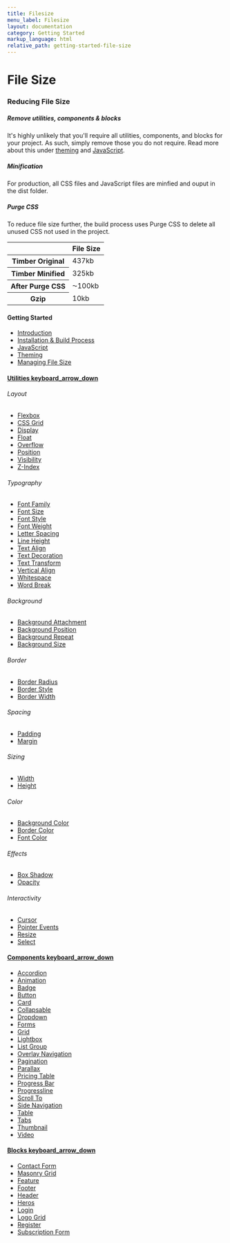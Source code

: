 ```yaml
---
title: Filesize
menu_label: Filesize
layout: documentation
category: Getting Started
markup_language: html
relative_path: getting-started-file-size
---
```


<div class="section-block">
  <div class="row pt-40 pt-md-40">
    <!-- Content Inner -->
    <div class="col w-9/12 w-md-full order-2 content-inner">
      <h1 class="font-light">File Size</h1>
      <h3 class="font-light">Reducing File Size</h3>
      <h5>Remove utilities, components &amp; blocks</h5>
      <p>It's highly unlikely that you'll require all utilities, components, and blocks for your project. As such, simply remove those you do not require. Read more about this under <a href="getting-started-theming.html">theming</a> and <a href="getting-started-javascript.html">JavaScript</a>.</p>
      <h5>Minification</h5>
      <p>For production, all CSS files and JavaScript files are minfied and ouput in the dist folder.</p>
      <h5>Purge CSS</h5>
      <p>To reduce file size further, the build process uses Purge CSS to delete all unused CSS not used in the project.</p>
      <!-- Classes -->
      <div class="table-scrollable">
        <table class="table size-md mb-0 rounded bg-white">
          <thead>
            <tr>
              <th></th>
              <th> File Size </th>
            </tr>
          </thead>
          <tbody class="font-mono">
            <tr>
              <th class="color-indigo">Timber Original</th>
              <td> 437kb </td>
            </tr>
            <tr>
              <th class="color-indigo">Timber Minified</th>
              <td> 325kb </td>
            </tr>
            <tr>
              <th class="color-indigo">After Purge CSS</th>
              <td> ⁓100kb </td>
            </tr>
            <tr>
              <th class="color-indigo">Gzip</th>
              <td> 10kb </td>
            </tr>
          </tbody>
        </table>
      </div>
      <!-- Classes End -->
    </div>
    <!-- Content Inner End -->
    <!-- Sidebar -->
    <aside id="collapsable-sidebar" class="col w-3/12 w-md-full order-1 sidebar left collapsable-target active-md inactive-md overflow-visible overflow-md-hidden">
      <div class="freeze pb-30 pst-100" data-extra-space-top="100" data-extra-space-bottom="0" data-push-section=".pagination-3">
        <div class="pb-30 border-md border-md-b border-md-2 border-grey-lightest">
          <div class="h-screen h-md-auto overflow-y-scroll">
            <h4 class="color-black">Getting Started</h4>
            <ul class="list-none">
              <li><a class="color-grey-dark color-hover-grey-darkest color-active-blue" href="getting-started-timber.html">Introduction</a></li>
              <li><a class="color-grey-dark color-hover-grey-darkest color-active-blue" href="getting-started-installation.html">Installation &amp; Build Process</a></li>
              <li><a class="color-grey-dark color-hover-grey-darkest color-active-blue" href="getting-started-javascript.html">JavaScript</a></li>
              <li><a class="color-grey-dark color-hover-grey-darkest color-active-blue" href="getting-started-theming.html">Theming</a></li>
              <li><a class="color-grey-dark color-hover-grey-darkest color-active-blue" href="getting-started-file-size.html">Managing File Size</a></li>
            </ul>
            <h4 class="mt-0"><a href="#collapsable-utilities" class="collapsable color-grey-dark color-active-black" data-include-margin="">Utilities <span class="icon-material mb-0">keyboard_arrow_down</span></a></h4>
            <div id="collapsable-utilities" class="collapsable-target">
              <div class="pb-10">
                <h6 class="uppercase tracking-wide">Layout</h6>
                <ul class="list-none">
                  <li><a class="color-grey-dark color-hover-grey-darkest color-active-blue" href="utilities/layout-flexbox.html">Flexbox</a></li>
                  <li><a class="color-grey-dark color-hover-grey-darkest color-active-blue" href="utilities/layout-css-grid.html">CSS Grid</a></li>
                  <li><a class="color-grey-dark color-hover-grey-darkest color-active-blue" href="utilities/layout-display.html">Display</a></li>
                  <li><a class="color-grey-dark color-hover-grey-darkest color-active-blue" href="utilities/layout-float.html">Float</a></li>
                  <li><a class="color-grey-dark color-hover-grey-darkest color-active-blue" href="utilities/layout-overflow.html">Overflow</a></li>
                  <li><a class="color-grey-dark color-hover-grey-darkest color-active-blue" href="utilities/layout-position.html">Position</a></li>
                  <li><a class="color-grey-dark color-hover-grey-darkest color-active-blue" href="utilities/layout-visibility.html">Visibility</a></li>
                  <li><a class="color-grey-dark color-hover-grey-darkest color-active-blue" href="utilities/layout-zindex.html">Z-Index</a></li>
                </ul>
                <h6 class="uppercase tracking-wide">Typography</h6>
                <ul class="list-none">
                  <li><a class="color-grey-dark color-hover-grey-darkest color-active-blue" href="utilities/typography-font-family.html">Font Family</a></li>
                  <li><a class="color-grey-dark color-hover-grey-darkest color-active-blue" href="utilities/typography-font-size.html">Font Size</a></li>
                  <li><a class="color-grey-dark color-hover-grey-darkest color-active-blue" href="utilities/typography-font-style.html">Font Style</a></li>
                  <li><a class="color-grey-dark color-hover-grey-darkest color-active-blue" href="utilities/typography-font-weight.html">Font Weight</a></li>
                  <li><a class="color-grey-dark color-hover-grey-darkest color-active-blue" href="utilities/typography-letter-spacing.html">Letter Spacing</a></li>
                  <li><a class="color-grey-dark color-hover-grey-darkest color-active-blue" href="utilities/typography-line-height.html">Line Height</a></li>
                  <li><a class="color-grey-dark color-hover-grey-darkest color-active-blue" href="utilities/typography-text-align.html">Text Align</a></li>
                  <li><a class="color-grey-dark color-hover-grey-darkest color-active-blue" href="utilities/typography-text-decoration.html">Text Decoration</a></li>
                  <li><a class="color-grey-dark color-hover-grey-darkest color-active-blue" href="utilities/typography-text-transform.html">Text Transform</a></li>
                  <li><a class="color-grey-dark color-hover-grey-darkest color-active-blue" href="utilities/typography-vertical-align.html">Vertical Align</a></li>
                  <li><a class="color-grey-dark color-hover-grey-darkest color-active-blue" href="utilities/typography-whitespace.html">Whitespace</a></li>
                  <li><a class="color-grey-dark color-hover-grey-darkest color-active-blue" href="utilities/typography-wordbreak.html">Word Break</a></li>
                </ul>
                <h6 class="uppercase tracking-wide">Background</h6>
                <ul class="list-none">
                  <li><a class="color-grey-dark color-hover-grey-darkest color-active-blue" href="utilities/background-attachment.html">Background Attachment</a></li>
                  <li><a class="color-grey-dark color-hover-grey-darkest color-active-blue" href="utilities/background-position.html">Background Position</a></li>
                  <li><a class="color-grey-dark color-hover-grey-darkest color-active-blue" href="utilities/background-repeat.html">Background Repeat</a></li>
                  <li><a class="color-grey-dark color-hover-grey-darkest color-active-blue" href="utilities/background-size.html">Background Size</a></li>
                </ul>
                <h6 class="uppercase tracking-wide">Border</h6>
                <ul class="list-none">
                  <li><a class="color-grey-dark color-hover-grey-darkest color-active-blue" href="utilities/border-radius.html">Border Radius</a></li>
                  <li><a class="color-grey-dark color-hover-grey-darkest color-active-blue" href="utilities/border-style.html">Border Style</a></li>
                  <li><a class="color-grey-dark color-hover-grey-darkest color-active-blue" href="utilities/border-width.html">Border Width</a></li>
                </ul>
                <h6 class="uppercase tracking-wide">Spacing</h6>
                <ul class="list-none">
                  <li><a class="color-grey-dark color-hover-grey-darkest color-active-blue" href="utilities/spacing-padding.html">Padding</a></li>
                  <li><a class="color-grey-dark color-hover-grey-darkest color-active-blue" href="utilities/spacing-margin.html">Margin</a></li>
                </ul>
                <h6 class="uppercase tracking-wide">Sizing</h6>
                <ul class="list-none">
                  <li><a class="color-grey-dark color-hover-grey-darkest color-active-blue" href="utilities/sizing-width.html">Width</a></li>
                  <li><a class="color-grey-dark color-hover-grey-darkest color-active-blue" href="utilities/sizing-height.html">Height</a></li>
                </ul>
                <h6 class="uppercase tracking-wide">Color</h6>
                <ul class="list-none">
                  <li><a class="color-grey-dark color-hover-grey-darkest color-active-blue" href="utilities/color-background.html">Background Color</a></li>
                  <li><a class="color-grey-dark color-hover-grey-darkest color-active-blue" href="utilities/color-border.html">Border Color</a></li>
                  <li><a class="color-grey-dark color-hover-grey-darkest color-active-blue" href="utilities/color.html">Font Color</a></li>
                </ul>
                <h6 class="uppercase tracking-wide">Effects</h6>
                <ul class="list-none">
                  <li><a class="color-grey-dark color-hover-grey-darkest color-active-blue" href="utilities/effects-box-shadow.html">Box Shadow</a></li>
                  <li><a class="color-grey-dark color-hover-grey-darkest color-active-blue" href="utilities/effects-opacity.html">Opacity</a></li>
                </ul>
                <h6 class="uppercase tracking-wide">Interactivity</h6>
                <ul class="list-none">
                  <li><a class="color-grey-dark color-hover-grey-darkest color-active-blue" href="utilities/interactivity-cursor.html">Cursor</a></li>
                  <li><a class="color-grey-dark color-hover-grey-darkest color-active-blue" href="utilities/interactivity-pointer-events.html">Pointer Events</a></li>
                  <li><a class="color-grey-dark color-hover-grey-darkest color-active-blue" href="utilities/interactivity-resize.html">Resize</a></li>
                  <li><a class="color-grey-dark color-hover-grey-darkest color-active-blue" href="utilities/interactivity-select.html">Select</a></li>
                </ul>
              </div>
            </div>
            <h4 class="mt-0"><a href="#collapsable-components" class="collapsable color-grey-dark color-active-black" data-include-margin="">Components <span class="icon-material mb-0">keyboard_arrow_down</span></a></h4>
            <div id="collapsable-components" class="collapsable-target">
              <div class="pb-10">
                <ul class="list-none">
                  <li><a class="color-grey-dark color-hover-grey-darkest color-active-blue" href="components/component-accordion.html">Accordion</a></li>
                  <li><a class="color-grey-dark color-hover-grey-darkest color-active-blue" href="components/component-animation.html">Animation</a></li>
                  <li><a class="color-grey-dark color-hover-grey-darkest color-active-blue" href="components/component-badge.html">Badge</a></li>
                  <li><a class="color-grey-dark color-hover-grey-darkest color-active-blue" href="components/component-button.html">Button</a></li>
                  <li><a class="color-grey-dark color-hover-grey-darkest color-active-blue" href="components/component-card.html">Card</a></li>
                  <li><a class="color-grey-dark color-hover-grey-darkest color-active-blue" href="components/component-collapsable.html">Collapsable</a></li>
                  <li><a class="color-grey-dark color-hover-grey-darkest color-active-blue" href="components/component-dropdown.html">Dropdown</a></li>
                  <li><a class="color-grey-dark color-hover-grey-darkest color-active-blue" href="components/component-form.html">Forms</a></li>
                  <li><a class="color-grey-dark color-hover-grey-darkest color-active-blue" href="components/component-grid.html">Grid</a></li>
                  <li><a class="color-grey-dark color-hover-grey-darkest color-active-blue" href="components/component-lightbox.html">Lightbox</a></li>
                  <li><a class="color-grey-dark color-hover-grey-darkest color-active-blue" href="components/component-list.html">List Group</a></li>
                  <li><a class="color-grey-dark color-hover-grey-darkest color-active-blue" href="components/component-overlay-navigation.html">Overlay Navigation</a></li>
                  <li><a class="color-grey-dark color-hover-grey-darkest color-active-blue" href="components/component-pagination.html">Pagination</a></li>
                  <li><a class="color-grey-dark color-hover-grey-darkest color-active-blue" href="components/component-parallax.html">Parallax</a></li>
                  <li><a class="color-grey-dark color-hover-grey-darkest color-active-blue" href="components/component-pricing-table.html">Pricing Table</a></li>
                  <li><a class="color-grey-dark color-hover-grey-darkest color-active-blue" href="components/component-progress-bar.html">Progress Bar</a></li>
                  <li><a class="color-grey-dark color-hover-grey-darkest color-active-blue" href="components/component-progressline.html">Progressline</a></li>
                  <li><a class="color-grey-dark color-hover-grey-darkest color-active-blue" href="components/component-scroll-to.html">Scroll To</a></li>
                  <li><a class="color-grey-dark color-hover-grey-darkest color-active-blue" href="components/component-side-navigation.html">Side Navigation</a></li>
                  <li><a class="color-grey-dark color-hover-grey-darkest color-active-blue" href="components/component-table.html">Table</a></li>
                  <li><a class="color-grey-dark color-hover-grey-darkest color-active-blue" href="components/component-tabs.html">Tabs</a></li>
                  <li><a class="color-grey-dark color-hover-grey-darkest color-active-blue" href="components/component-thumbnail.html">Thumbnail</a></li>
                  <li><a class="color-grey-dark color-hover-grey-darkest color-active-blue" href="components/component-video.html">Video</a></li>
                </ul>
              </div>
            </div>
            <h4 class="mt-0"><a href="#collapsable-partials" class="collapsable color-grey-dark color-active-black" data-include-margin="">Blocks <span class="icon-material mb-0">keyboard_arrow_down</span></a></h4>
            <div id="collapsable-partials" class="collapsable-target">
              <div class="pb-10">
                <ul class="list-none">
                  <li><a class="color-grey-dark color-hover-grey-darkest color-active-blue" href="blocks/block-contact-form.html">Contact Form</a></li>
                  <li><a class="color-grey-dark color-hover-grey-darkest color-active-blue" href="blocks/block-masonry-grid.html">Masonry Grid</a></li>
                  <li><a class="color-grey-dark color-hover-grey-darkest color-active-blue" href="blocks/block-feature.html">Feature</a></li>
                  <li><a class="color-grey-dark color-hover-grey-darkest color-active-blue" href="blocks/block-footer.html">Footer</a></li>
                  <li><a class="color-grey-dark color-hover-grey-darkest color-active-blue" href="blocks/block-header.html">Header</a></li>
                  <li><a class="color-grey-dark color-hover-grey-darkest color-active-blue" href="blocks/block-heros.html">Heros</a></li>
                  <li><a class="color-grey-dark color-hover-grey-darkest color-active-blue" href="blocks/block-login.html">Login</a></li>
                  <li><a class="color-grey-dark color-hover-grey-darkest color-active-blue" href="blocks/block-logo-grid.html">Logo Grid</a></li>
                  <li><a class="color-grey-dark color-hover-grey-darkest color-active-blue" href="blocks/block-register.html">Register</a></li>
                  <li><a class="color-grey-dark color-hover-grey-darkest color-active-blue" href="blocks/block-subscription-form.html">Subscription Form</a></li>
                </ul>
              </div>
            </div>
          </div>
        </div>
      </div>
    </aside>
    <!-- Sidebar End -->
  </div>
</div>

